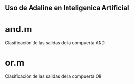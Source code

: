 ## Uso de Adaline en Inteligenica Artificial
# and.m
Clasificación de las salidas de la compuerta AND

# or.m

Clasificación de las salidas de la compuerta OR

